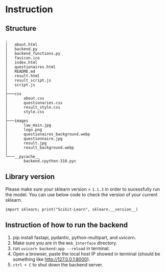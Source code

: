 # Instruction

## Structure

```
.
│   about.html
│   backend.py
│   backend_functions.py
│   favicon.ico
│   index.html
│   questionaires.html
│   README.md
│   result.html
│   result_script.js
│   script.js
│
├───css
│       about.css
│       questionaries.css
│       result_style.css
│       style.css
│
├───images
│       law_main.jpg
│       logo.png
│       questionaires_background.webp
│       questionnaire.jpg
│       result.jpg
│       result_background.webp
│
└───__pycache__
        backend.cpython-310.pyc
```

## Library version

Please make sure your sklearn version = `1.1.3` in order to sucessfully run the model.
You can use below code to check the version of your current sklearn.

`import sklearn; print("Scikit-Learn", sklearn.__version__)`

## Instruction of how to run the backend

1. pip install fastapi, pydantic, python-multipart, and uvicorn.
2. Make sure you are in the `Web_Interface` directory.
3. run `uvicorn backend:app --reload` in terminal.
4. Open a browser, paste the local host IP showed in terminal (should be something like http://127.0.0.1:8000).
5. `ctrl + C` to shut down the backend server.
